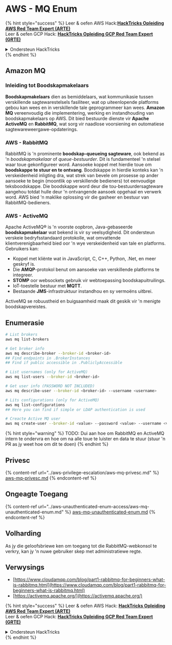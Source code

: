 # AWS - MQ Enum

{% hint style="success" %}
Leer & oefen AWS Hack:<img src="/.gitbook/assets/image.png" alt="" data-size="line">[**HackTricks Opleiding AWS Red Team Expert (ARTE)**](https://training.hacktricks.xyz/courses/arte)<img src="/.gitbook/assets/image.png" alt="" data-size="line">\
Leer & oefen GCP Hack: <img src="/.gitbook/assets/image (2).png" alt="" data-size="line">[**HackTricks Opleiding GCP Red Team Expert (GRTE)**<img src="/.gitbook/assets/image (2).png" alt="" data-size="line">](https://training.hacktricks.xyz/courses/grte)

<details>

<summary>Ondersteun HackTricks</summary>

* Kontroleer die [**inskrywingsplanne**](https://github.com/sponsors/carlospolop)!
* **Sluit aan by die** 💬 [**Discord-groep**](https://discord.gg/hRep4RUj7f) of die [**telegram-groep**](https://t.me/peass) of **volg** ons op **Twitter** 🐦 [**@hacktricks\_live**](https://twitter.com/hacktricks\_live)**.**
* **Deel hacktruuks deur PR's in te dien by die** [**HackTricks**](https://github.com/carlospolop/hacktricks) en [**HackTricks Cloud**](https://github.com/carlospolop/hacktricks-cloud) github-opslag.

</details>
{% endhint %}

## Amazon MQ

### Inleiding tot Boodskapmakelaars
**Boodskapmakelaars** dien as bemiddelaars, wat kommunikasie tussen verskillende sagtewarestelsels fasiliteer, wat op uiteenlopende platforms gebou kan wees en in verskillende tale geprogrammeer kan wees. **Amazon MQ** vereenvoudig die implementering, werking en instandhouding van boodskapmakelaars op AWS. Dit bied bestuurde dienste vir **Apache ActiveMQ** en **RabbitMQ**, wat sorg vir naadlose voorsiening en outomatiese sagtewareweergawe-opdaterings.

### AWS - RabbitMQ
RabbitMQ is 'n prominente **boodskap-queueing sagteware**, ook bekend as 'n _boodskapmakelaar_ of _queue-bestuurder_. Dit is fundamenteel 'n stelsel waar toue gekonfigureer word. Aansoeke koppel met hierdie toue om **boodskappe te stuur en te ontvang**. Boodskappe in hierdie konteks kan 'n verskeidenheid inligting dra, wat strek van bevele om prosesse op ander aansoeke te begin (moontlik op verskillende bedieners) tot eenvoudige teksboodskappe. Die boodskappe word deur die tou-bestuurdersagteware aangehou totdat hulle deur 'n ontvangende aansoek opgehaal en verwerk word. AWS bied 'n maklike oplossing vir die gasheer en bestuur van RabbitMQ-bedieners.

### AWS - ActiveMQ
Apache ActiveMQ® is 'n voorste oopbron, Java-gebaseerde **boodskapmakelaar** wat bekend is vir sy veelsydigheid. Dit ondersteun verskeie bedryfsstandaard protokolle, wat omvattende klientverenigbaarheid bied oor 'n wye verskeidenheid van tale en platforms. Gebruikers kan:

- Koppel met kliënte wat in JavaScript, C, C++, Python, .Net, en meer geskryf is.
- Die **AMQP**-protokol benut om aansoeke van verskillende platforms te integreer.
- **STOMP** oor websockets gebruik vir webtoepassing boodskapuitruilings.
- IoT-toestelle bestuur met **MQTT**.
- Bestaande **JMS**-infrastruktuur instandhou en sy vermoëns uitbrei.

ActiveMQ se robuustheid en buigsaamheid maak dit geskik vir 'n menigte boodskapvereistes.


## Enumerasie
```bash
# List brokers
aws mq list-brokers

# Get broker info
aws mq describe-broker --broker-id <broker-id>
## Find endpoints in .BrokerInstances
## Find if public accessible in .PubliclyAccessible

# List usernames (only for ActiveMQ)
aws mq list-users --broker-id <broker-id>

# Get user info (PASSWORD NOT INCLUDED)
aws mq describe-user --broker-id <broker-id> --username <username>

# Lits configurations (only for ActiveMQ)
aws mq list-configurations
## Here you can find if simple or LDAP authentication is used

# Creacte Active MQ user
aws mq create-user --broker-id <value> --password <value> --username <value> --console-access
```
{% hint style="warning" %}
TODO: Dui aan hoe om RabbitMQ en ActiveMQ intern te ondervra en hoe om na alle toue te luister en data te stuur (stuur 'n PR as jy weet hoe om dit te doen)
{% endhint %}

## Privesc

{% content-ref url="../aws-privilege-escalation/aws-mq-privesc.md" %}
[aws-mq-privesc.md](../aws-privilege-escalation/aws-mq-privesc.md)
{% endcontent-ref %}

## Ongeagte Toegang

{% content-ref url="../aws-unauthenticated-enum-access/aws-mq-unauthenticated-enum.md" %}
[aws-mq-unauthenticated-enum.md](../aws-unauthenticated-enum-access/aws-mq-unauthenticated-enum.md)
{% endcontent-ref %}

## Volharding

As jy die geloofsbriewe ken om toegang tot die RabbitMQ-webkonsol te verkry, kan jy 'n nuwe gebruiker skep met administratiewe regte.

## Verwysings

* [https://www.cloudamqp.com/blog/part1-rabbitmq-for-beginners-what-is-rabbitmq.html](https://www.cloudamqp.com/blog/part1-rabbitmq-for-beginners-what-is-rabbitmq.html)
* [https://activemq.apache.org/](https://activemq.apache.org/)

{% hint style="success" %}
Leer & oefen AWS Hack: <img src="/.gitbook/assets/image.png" alt="" data-size="line">[**HackTricks Opleiding AWS Red Team Expert (ARTE)**](https://training.hacktricks.xyz/courses/arte)<img src="/.gitbook/assets/image.png" alt="" data-size="line">\
Leer & oefen GCP Hack: <img src="/.gitbook/assets/image (2).png" alt="" data-size="line">[**HackTricks Opleiding GCP Red Team Expert (GRTE)**<img src="/.gitbook/assets/image (2).png" alt="" data-size="line">](https://training.hacktricks.xyz/courses/grte)

<details>

<summary>Ondersteun HackTricks</summary>

* Kontroleer die [**inskrywingsplanne**](https://github.com/sponsors/carlospolop)!
* **Sluit aan by die** 💬 [**Discord-groep**](https://discord.gg/hRep4RUj7f) of die [**telegram-groep**](https://t.me/peass) of **volg** ons op **Twitter** 🐦 [**@hacktricks\_live**](https://twitter.com/hacktricks\_live)**.**
* **Deel hacktruuks deur PR's in te dien by die** [**HackTricks**](https://github.com/carlospolop/hacktricks) en [**HackTricks Cloud**](https://github.com/carlospolop/hacktricks-cloud) github-opslag.

</details>
{% endhint %}
